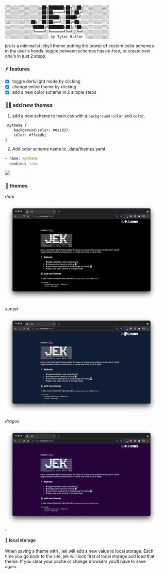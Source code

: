 
```text
░░░░░░░░░░░░░░░░░██╗███████╗██╗░░██╗░░░░░░░░░░░░
░░░░░░░░░░░░░░░░░██║██╔════╝██║░██╔╝░░░░░░░░░░░░
░░░░░░░░░░░░░░░░░██║█████╗░░█████═╝░░░░░░░░░░░░░
░░░░░░░░░░░░██╗░░██║██╔══╝░░██╔═██╗░░░░░░░░░░░░░
░░░░░░░░░░░░╚█████╔╝███████╗██║░╚██╗░░░░░░░░░░░░
░░░░░░░░░░░░░╚════╝░╚══════╝╚═╝░░╚═╝░░░░░░░░░░░░
░░░░░░░░░░░░░░░░░░░░ by Tyler Butler ░░░░░░░░░░░
``` 

jek is a minimalist jekyll theme putting the power of custom color schemes in the user's hands. toggle between schemes hassle-free, or create new one's in just 2 steps.

### ⚡ features

+  [x] toggle dark/light mode by clicking <i class="far fa-moon zoom" onclick="changeTheme('dark');"></i>
+  [x] change entire theme by clicking  <i class="fas fa-palette zoom" onclick="changeTheme();"></i>
+  [x] add a new color scheme in 2 simple steps

### 👩‍🚀 add new themes

1) add a new scheme to main.css with a `background-color` and `color`.  

```
.mytheme {
    background-color: #0a1d37;
    color: #ffeedb;
}
```  

2) Add color scheme name to _data/themes.yaml  

```yaml
- name: mytheme
  enabled: true
```

![](jek.gif)


### 🌈 themes

*dark*  

![](/assets/img/readme/preview-dark.png)

*sunset*   

![](/assets/img/readme/preview-sunset.png)

*dragos*  

![](/assets/img/readme/preview-dragos.png). 


#### 💾 local storage  

When saving a theme with , jek will add a new value to local storage. Each time you go back to the site, jek will look first at local storage and load that theme. If you clear your cache or change browsers you’ll have to save again.
